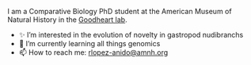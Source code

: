 
I am a Comparative Biology PhD student at the American Museum of Natural History in the [Goodheart lab](https://www.goodheartlab.com/). 

- ✨ I’m interested in the evolution of novelty in gastropod nudibranchs 
- 🌱 I’m currently learning all things genomics  
- 📫 How to reach me: rlopez-anido@amnh.org

